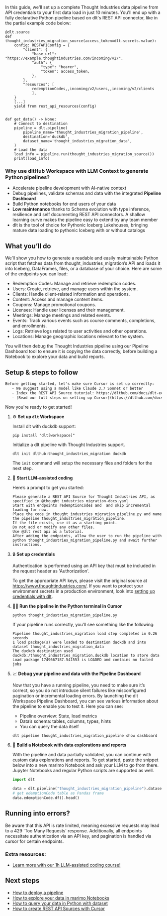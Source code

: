 In this guide, we'll set up a complete Thought Industries data pipeline from API credentials to your first data load in just 10 minutes. You'll end up with a fully declarative Python pipeline based on dlt's REST API connector, like in the partial example code below:

```python-outcome
@dlt.source
def thought_industries_migration_source(access_token=dlt.secrets.value):
    config: RESTAPIConfig = {
        "client": {
            "base_url": "https://example.thoughtindustries.com/incoming/v2/",
            "auth": {
                "type": "bearer",
                "token": access_token,
            },
        },
        "resources": [
            redemptionCodes,,incoming/v2/users,,incoming/v2/clients
            ],
    }
    [...]
    yield from rest_api_resources(config)


def get_data() -> None:
    # Connect to destination
    pipeline = dlt.pipeline(
        pipeline_name='thought_industries_migration_pipeline',
        destination='duckdb',
        dataset_name='thought_industries_migration_data', 
    )
    # Load the data
    load_info = pipeline.run(thought_industries_migration_source())
    print(load_info) 
```

### Why use dltHub Workspace with LLM Context to generate Python pipelines?

- Accelerate pipeline development with AI-native context
- Debug pipelines, validate schemas and data with the integrated **Pipeline Dashboard**
- Build Python notebooks for end users of your data
- **Low maintenance** thanks to Schema evolution with type inference, resilience and self documenting REST API connectors. A shallow learning curve makes the pipeline easy to extend by any team member
- dlt is the tool of choice for Pythonic Iceberg Lakehouses, bringing mature data loading to pythonic Iceberg with or without catalogs

## What you’ll do

We’ll show you how to generate a readable and easily maintainable Python script that fetches data from thought_industries_migration’s API and loads it into Iceberg, DataFrames, files, or a database of your choice. Here are some of the endpoints you can load:

- Redemption Codes: Manage and retrieve redemption codes.
- Users: Create, retrieve, and manage users within the system.
- Clients: Handle client-related information and operations.
- Content: Access and manage content items.
- Coupons: Manage promotional coupons.
- Licenses: Handle user licenses and their management.
- Meetings: Manage meetings and related events.
- Events: Track various events such as course comments, completions, and enrollments.
- Logs: Retrieve logs related to user activities and other operations.
- Locations: Manage geographic locations relevant to the system.

You will then debug the Thought Industries pipeline using our Pipeline Dashboard tool to ensure it is copying the data correctly, before building a Notebook to explore your data and build reports.

## Setup & steps to follow

```default
Before getting started, let's make sure Cursor is set up correctly:
   - We suggest using a model like Claude 3.7 Sonnet or better
   - Index the REST API Source tutorial: https://dlthub.com/docs/dlt-ecosystem/verified-sources/rest_api/ and add it to context as **@dlt rest api**
   - [Read our full steps on setting up Cursor](https://dlthub.com/docs/dlt-ecosystem/llm-tooling/cursor-restapi#23-configuring-cursor-with-documentation)
```

Now you're ready to get started!

1. ⚙️ **Set up `dlt` Workspace**
    
    Install dlt with duckdb support:
    ```shell
    pip install "dlt[workspace]"
    ```

    Initialize a dlt pipeline with Thought Industries support.
    ```shell
    dlt init dlthub:thought_industries_migration duckdb
    ```

    The `init` command will setup the necessary files and folders for the next step.
    
2. 🤠 **Start LLM-assisted coding**
    
    Here’s a prompt to get you started:
    
    ```prompt
    Please generate a REST API Source for Thought Industries API, as specified in @thought_industries_migration-docs.yaml 
    Start with endpoints redemptionCodes and  and skip incremental loading for now. 
    Place the code in thought_industries_migration_pipeline.py and name the pipeline thought_industries_migration_pipeline. 
    If the file exists, use it as a starting point. 
    Do not add or modify any other files. 
    Use @dlt rest api as a tutorial. 
    After adding the endpoints, allow the user to run the pipeline with python thought_industries_migration_pipeline.py and await further instructions.
    ```

    
3. 🔒 **Set up credentials** 
    
    Authentication is performed using an API key that must be included in the request header as 'Authorization'.
    
    To get the appropriate API keys, please visit the original source at https://www.thoughtindustries.com/.
    If you want to protect your environment secrets in a production environment, look into [setting up credentials with dlt](https://dlthub.com/docs/walkthroughs/add_credentials).
    
4. 🏃‍♀️ **Run the pipeline in the Python terminal in Cursor**
    
    ```shell
    python thought_industries_migration_pipeline.py
    ```
    
    If your pipeline runs correctly, you’ll see something like the following:
    
    ```shell
    Pipeline thought_industries_migration load step completed in 0.26 seconds
    1 load package(s) were loaded to destination duckdb and into dataset thought_industries_migration_data
    The duckdb destination used duckdb:/thought_industries_migration.duckdb location to store data
    Load package 1749667187.541553 is LOADED and contains no failed jobs
    ```
    
5. 📈 **Debug your pipeline and data with the Pipeline Dashboard**

    Now that you have a running pipeline, you need to make sure it’s correct, so you do not introduce silent failures like misconfigured pagination or incremental loading errors. By launching the dlt Workspace Pipeline Dashboard, you can see various information about the pipeline to enable you to test it. Here you can see:
    - Pipeline overview: State, load metrics
    - Data’s schema: tables, columns, types, hints
    - You can query the data itself
    
    ```shell
    dlt pipeline thought_industries_migration_pipeline show dashboard
    ```
    
6. 🐍 **Build a Notebook with data explorations and reports**

    With the pipeline and data partially validated, you can continue with custom data explorations and reports. To get started, paste the snippet below into a new marimo Notebook and ask your LLM to go from there. Jupyter Notebooks and regular Python scripts are supported as well.

    
    ```python
    import dlt

   data = dlt.pipeline("thought_industries_migration_pipeline").dataset()
   # get edemptionCode table as Pandas frame
   data.edemptionCode.df().head()
    ```

## Running into errors?

Be aware that this API is rate limited, meaning excessive requests may lead to a 429 'Too Many Requests' response. Additionally, all endpoints necessitate authentication via an API key, and pagination is handled via cursor for certain endpoints.

### Extra resources:

- [Learn more with our 1h LLM-assisted coding course!](https://www.youtube.com/watch?v=GGid70rnJuM)

## Next steps

- [How to deploy a pipeline](https://dlthub.com/docs/walkthroughs/deploy-a-pipeline)
- [How to explore your data in marimo Notebooks](https://dlthub.com/docs/general-usage/dataset-access/marimo)
- [How to query your data in Python with dataset](https://dlthub.com/docs/general-usage/dataset-access/dataset)
- [How to create REST API Sources with Cursor](https://dlthub.com/docs/dlt-ecosystem/llm-tooling/cursor-restapi)
